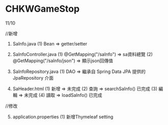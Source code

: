 # CHKWGameStop

11/10 

//新增
1. SaInfo.java
(1) Bean => getter/setter

2. SaInfoController.java
(1) @GetMapping("/saInfo") => sa資料總覽
(2) @GetMapping("/saInfo/json") => 顯示json回傳值

3. SaInfoRepository.java
(1) DAO => 繼承自 Spring Data JPA 提供的 JpaRepository 介面

4. SaHeader.html
(1) 新增 => 未完成
(2) 查詢 => searchSaInfo() 已完成 
(3) 編輯 => 未完成
(4) 讀取 => loadSaInfo() 已完成

//修改

5. application.properties
(1) 新增Thymeleaf setting 
